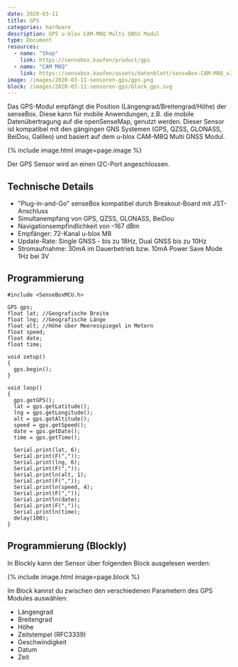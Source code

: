 ```yaml
---
date: 2020-03-11
title: GPS
categories: hardware
description: GPS u-blox CAM-M8Q Multi GNSS Modul
type: Document
resources:
  - name: "Shop"
    link: https://sensebox.kaufen/product/gps
  - name: "CAM M8Q"
    link: https://sensebox.kaufen/assets/datenblatt/senseBox-CAM-M8Q_v20.pdf
image: /images/2020-03-11-sensoren-gps/gps.png    
block: /images/2020-03-11-sensoren-gps/block_gps.svg
---
```


Das GPS-Modul empfängt die Position (Längengrad/Breitengrad/Höhe) der senseBox. Diese kann für mobile Anwendungen, z.B. die mobile Datenübertragung auf die openSenseMap, genutzt werden. Dieser Sensor ist kompatibel mit den gängingen GNS Systemen (GPS, QZSS, GLONASS, BeiDou, Galileo) und basiert auf dem u-blox CAM-M8Q Multi GNSS Modul.

{% include image.html image=page.image %}

Der GPS Sensor wird an einen I2C-Port angeschlossen.

## Technische Details
- "Plug-in-and-Go" senseBox kompatibel durch Breakout-Board mit JST-Anschluss
- Simultanempfang von GPS, QZSS, GLONASS, BeiDou
- Navigationsempfindlichkeit von –167 dBm
- Empfänger: 72-Kanal u-blox M8
- Update-Rate: Single GNSS - bis zu 18Hz, Dual GNSS bis zu 10Hz
- Stromaufnahme: 30mA im Dauerbetrieb bzw. 10mA Power Save Mode 1Hz bei 3V


## Programmierung 

```arduino
#include <SenseBoxMCU.h>

GPS gps;
float lat; //Geografische Breite
float lng; //Geografische Länge
float alt; //Höhe über Meeresspiegel in Metern
float speed;
float date;
float time;

void setup()
{
  gps.begin();
}

void loop()
{
  gps.getGPS();
  lat = gps.getLatitude();
  lng = gps.getLongitude();
  alt = gps.getAltitude();
  speed = gps.getSpeed();
  date = gps.getDate();
  time = gps.getTime();

  Serial.print(lat, 6);
  Serial.print(F(","));
  Serial.print(lng, 6);
  Serial.print(F(","));
  Serial.println(alt, 1);
  Serial.print(F(","));
  Serial.println(speed, 4);
  Serial.print(F(","));
  Serial.println(date);
  Serial.print(F(","));
  Serial.println(time);
  delay(100);
}
```


## Programmierung (Blockly)

In Blockly kann der Sensor über folgenden Block ausgelesen werden:

{% include image.html image=page.block %}

Im Block kannst du zwischen den verschiedenen Parametern des GPS Modules auswählen:
- Längengrad
- Breitengrad
- Höhe
- Zeitstempel (RFC3339)
- Geschwindigkeit
- Datum
- Zeit